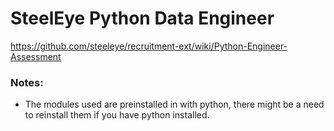 # SteelEye Python Data Engineer
https://github.com/steeleye/recruitment-ext/wiki/Python-Engineer-Assessment

### Notes: 
- The modules used are preinstalled in with python, there might be a need to reinstall them if you have python installed. 
